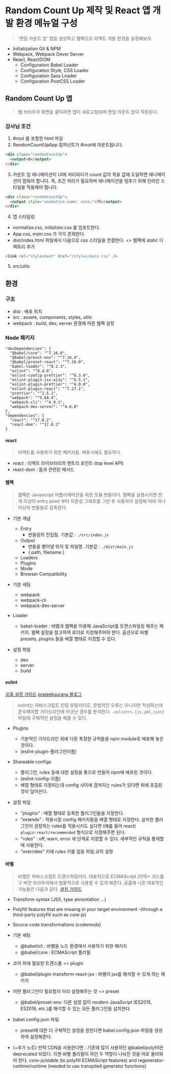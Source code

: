 # Random Count Up 제작 및 React 앱 개발 환경 메뉴얼 구성

> '랜덤 카운트 업' 앱을 생성하고 웹팩으로 리액트 개발 환경을 설정해보자.

- Initialization Git & NPM
- Webpack, Webpack Dever Server
- React, ReactDOM
  - Configuration Babel Loader
  - Configuration Style, CSS Loader
  - Configuration Sass Loader
  - Configuration PostCSS Loader

## Random Count Up 앱

> 웹 브라우저 화면을 클릭하면 앱이 새로고침되며 랜덤 카운트 업이 작동된다.

### 강사님 조건

1. #root 를 포함한 html 파일
2. RendomCountUpApp 컴퍼넌트가 #root에 마운트됩니다.

```html
<div class="randomCountUp">
  <output>0</output>
</div>
```

3. 카운트 업 애니메이션이 UI에 처리되다가 count 값이 목표 값에 도달하면 애니메이션이 멈춰야 합니다. 즉, 조건 처리가 필요하며 애니메이션을 멈추기 위해 인라인 스타일을 적용해야 합니다.

```html
<div class="randomCountUp">
  <output style="animation-name: none;">75</output>
</div>
```

4. 앱 스타일링

- normalize.css, initializer.css 를 임포트한다.
- App.css, main.css 가 각각 존재한다.
- dist/index.html 파일에서 다음으로 css 스타일을 연결한다. => 웹팩에 static 디렉토리 추가

```html
<link rel="stylesheet" href="/styles/main.css" />
```

5. src/utils

## 환경

### 구조

- dist : 배포 위치
- src : assets, components, styles, utils
- webpack : build, dev, server 환경에 따른 웹팩 설정

### Node 패키지

```
"devDependencies": {
  "@babel/core": "^7.16.0",
  "@babel/preset-env": "^7.16.4",
  "@babel/preset-react": "^7.16.0",
  "babel-loader": "^8.2.3",
  "eslint": "^8.4.0",
  "eslint-config-prettier": "^8.3.0",
  "eslint-plugin-jsx-a11y": "^6.5.1",
  "eslint-plugin-prettier": "^4.0.0",
  "eslint-plugin-react": "^7.27.1",
  "prettier": "^2.5.1",
  "webpack": "^5.64.4",
  "webpack-cli": "^4.9.1",
  "webpack-dev-server": "^4.6.0"
},
"dependencies": {
  "react": "^17.0.2",
  "react-dom": "^17.0.2"
}
```

#### react

> 리액트를 사용하기 위한 패키지들. 배포시에도 필요하다.

- react : 리액트 라이브러리의 엔트리 포인트 (top level API)
- react-dom : 돔과 관련된 메서드

#### 웹팩

> 웹팩은 Javascript 어플리케이션을 위한 모듈 번들러다. 웹팩을 실행시키면 한 개 이상의 entry point 부터 의존성 그래프를 그린 후 사용자의 설정에 따라 하나 이상의 번들들로 압축한다.

- 기본 개념

  - Entry
    - 번들링의 진입점. 기본값 : `./src/index.js`
  - Output
    - 번들을 뱉어낼 위치 및 파일명 .기본값 : `./dist/main.js`
    - { path, filename }
  - Loaders
  - Plugins
  - Mode
  - Browser Compatibility

- 기본 세팅
  - webpack
  - webpack-cli
  - webpack-dev-server
- Loader
  - babel-loader : 바벨과 웹팩을 이용해 JavaScript를 트랜스파일링 해주는 패키지. 웹팩 설정을 참고하여 로더로 지정해주어야 한다. 옵션으로 바벨 presets, plugins 들을 배열 형태로 지정할 수 있다.
- 설정 파일
  - dev
  - server
  - build

#### eslint

[공홈 설정 가이드](https://eslint.org/docs/user-guide/configuring/)
[prateeksurana 블로그](https://prateeksurana.me/blog/difference-between-eslint-extends-and-plugins/)

> eslint는 자바스크립트 린팅 유틸리티로, 문법적인 오류는 아니지만 작성하는데 준수해야할 가이드라인에 어긋난 경우를 분석한다. `.eslintrc.{js,yml,json}` 파일에 구체적인 설정을 해줄 수 있다.

- Plugins
  - 기본적인 가이드라인 외에 다른 특정한 규칙들을 npm module로 배포해 놓은 것이다.
  - (eslint-plugin-플러그인이름)
- Shareable configs

  - 플러그인, rules 등에 대한 설정을 통으로 만들어 npm에 배포된 것이다.
  - (eslint-config-이름)
  - 배열 형태로 지정되는데 config 사이에 겹쳐지는 rules가 있다면 뒤에 호출된 것이 덮어쓴다.

- 설정 파일
  - "plugins" : 배열 형태로 등록한 플러그인들을 지정한다.
  - "extends" : 적용시킬 config 패키지들을 배열 형태로 지정한다. 설치한 플러그인이 권장하는 rules를 적용시키도 싶다면 (예를 들어 react) `plugin:react/recommended` 형식으로 지정해주면 된다.
  - "rules" : off, warn, error 세 단계로 지정할 수 있다. 세부적인 규칙을 통제할 때 사용한다.
  - "overrides" 키에 rules 키를 덮을 파일,규칙 설정

#### 바벨

> 바벨은 자바스크립트 트랜스파일러다. 대표적으로 ECMAScript 2015+ 코드를 구 버전 브라우저에서 범용적으로 사용할 수 있게 해준다. 공홈에 나온 대표적인 기능들은 다음과 같다. [설치 가이드](https://babeljs.io/docs/en/usage#basic-usage-with-cli)

- Transform syntax (JSX, type annontation ...)
- Polyfill features that are missing in your target environment -(through a third-party polyfill such as core-js)
- Source code transformations (codemods)

- 기본 세팅
  - @babel/cli : 바벨을 노드 환경에서 사용하기 위한 패키지
  - @babel/core : ECMAScript 폴리필
- 코어 외에 필요한 트랜스폼 => plugin
  - @babel/plugin-transform-react-jsx : 바벨이 jsx를 해석할 수 있게 하는 패키지
- 어떤 플러그인이 필요할지 미리 설정해주는 것 => preset
  - @babel/preset-env: 다른 설정 없이 modern JavaScript (ES2015, ES2016, etc.)를 해석할 수 있는 모든 플러그인을 설치한다.
- babel.config.json 파일

  - preset에 대한 더 구체적인 설정을 원한다면 babel.config.json 파일을 생성하여 설정해준다.

- (+추가 노트) 만약 CDN을 사용한다면 : 기존에 많이 사용하던 @babel/polyfill은 deprecated 되었다. 이젠 바벨 폴리필이 하던 두 역할이 나눠진 것을 따로 불러와야 한다. core-js/stable (to polyfill ECMAScript features) and regenerator-runtime/runtime (needed to use transpiled generator functions)
